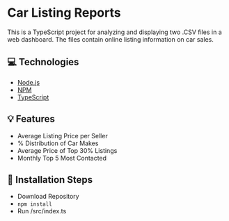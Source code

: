 # Car Listing Reports
This is a TypeScript project for analyzing and displaying two .CSV files in a web dashboard. The files contain online listing information on car sales.

## 💻 Technologies
- [Node.js](https://nodejs.org/en/)
- [NPM](https://www.npmjs.com/)
- [TypeScript](https://www.typescriptlang.org/)

## 💡 Features
- Average Listing Price per Seller
- % Distribution of Car Makes
- Average Price of Top 30% Listings
- Monthly Top 5 Most Contacted

## 🚩 Installation Steps
- Download Repository
- `npm install`
- Run /src/index.ts
